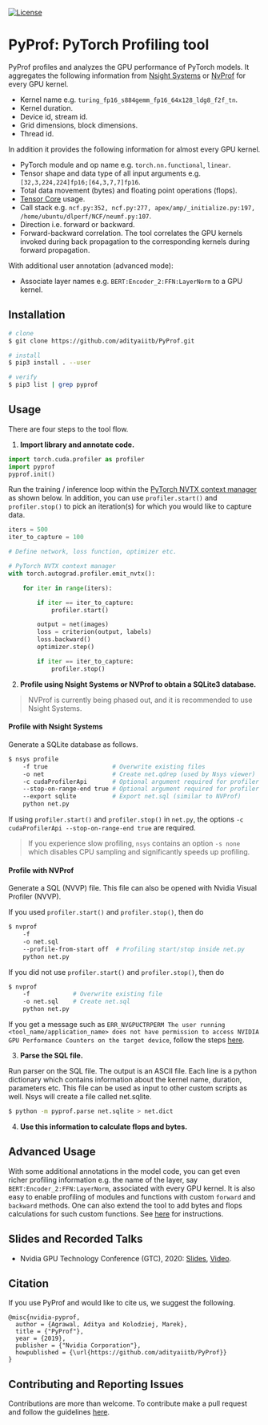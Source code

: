 [![License](https://img.shields.io/badge/License-Apache2-green.svg)](http://www.apache.org/licenses/LICENSE-2.0)

# PyProf: PyTorch Profiling tool

PyProf profiles and analyzes the GPU performance of PyTorch models. It
aggregates the following information from
[Nsight Systems]( https://developer.nvidia.com/nsight-systems) or
[NvProf](https://developer.nvidia.com/nvidia-visual-profiler)
for every GPU kernel.

- Kernel name e.g. `turing_fp16_s884gemm_fp16_64x128_ldg8_f2f_tn`.
- Kernel duration.
- Device id, stream id.
- Grid dimensions, block dimensions.
- Thread id.

In addition it provides the following information for almost every
GPU kernel.

- PyTorch module and op name e.g. `torch.nn.functional`, `linear`.
- Tensor shape and data type of all input arguments e.g. `[32,3,224,224]fp16;[64,3,7,7]fp16`.
- Total data movement (bytes) and floating point operations (flops).
- [Tensor Core](https://developer.nvidia.com/tensor-cores) usage.
- Call stack e.g. `ncf.py:352, ncf.py:277, apex/amp/_initialize.py:197,
/home/ubuntu/dlperf/NCF/neumf.py:107`.
- Direction i.e. forward or backward.
- Forward-backward correlation. The tool correlates the GPU kernels
invoked during back propagation to the corresponding kernels during
forward propagation.

With additional user annotation (advanced mode):
- Associate layer names e.g. `BERT:Encoder_2:FFN:LayerNorm` to a GPU kernel.

## Installation

```bash
# clone
$ git clone https://github.com/adityaiitb/PyProf.git

# install
$ pip3 install . --user

# verify
$ pip3 list | grep pyprof
```

## Usage

There are four steps to the tool flow.

1. **Import library and annotate code.**

```python
import torch.cuda.profiler as profiler
import pyprof
pyprof.init()
```

Run the training / inference loop within the [PyTorch NVTX context
manager](https://pytorch.org/docs/stable/_modules/torch/autograd/profiler.html#emit_nvtx)
as shown below. In addition, you can use `profiler.start()` and
`profiler.stop()` to pick an iteration(s) for which you would like to
capture data.

```python
iters = 500
iter_to_capture = 100

# Define network, loss function, optimizer etc.

# PyTorch NVTX context manager
with torch.autograd.profiler.emit_nvtx():

    for iter in range(iters):

        if iter == iter_to_capture:
            profiler.start()

        output = net(images)
        loss = criterion(output, labels)
        loss.backward()
        optimizer.step()

        if iter == iter_to_capture:
            profiler.stop()
```

2. **Profile using Nsight Systems or NVProf to obtain a SQLite3 database.**

> NVProf is currently being phased out, and it is recommended to use Nsight Systems.

#### Profile with Nsight Systems

Generate a SQLite database as follows.

```bash
$ nsys profile 
    -f true                  # Overwrite existing files
    -o net                   # Create net.qdrep (used by Nsys viewer)
    -c cudaProfilerApi       # Optional argument required for profiler start/stop
    --stop-on-range-end true # Optional argument required for profiler start/stop
    --export sqlite          # Export net.sql (similar to NVProf) 
    python net.py
```

If using `profiler.start()` and `profiler.stop()` in `net.py`, the options
`-c cudaProfilerApi --stop-on-range-end true` are required.

> If you experience slow profiling, `nsys` contains an option `-s none`
> which disables CPU sampling and significantly speeds up profiling.

#### Profile with NVProf

Generate a SQL (NVVP) file. This file can also be opened with Nvidia
Visual Profiler (NVVP).

If you used `profiler.start()` and `profiler.stop()`, then do

```bash
$ nvprof 
    -f 
    -o net.sql 
    --profile-from-start off  # Profiling start/stop inside net.py
    python net.py
```

If you did not use `profiler.start()` and `profiler.stop()`, then do

```bash
$ nvprof
    -f            # Overwrite existing file
    -o net.sql    # Create net.sql
    python net.py
```

If you get a message such as `ERR_NVGPUCTRPERM The user running
<tool_name/application_name> does not have permission to access NVIDIA
GPU Performance Counters on the target device`, follow the
steps [here](docs/hardware_counters.md).

3. **Parse the SQL file.**

Run parser on the SQL file. The output is an ASCII file. Each line
is a python dictionary which contains information about the kernel name,
duration, parameters etc. This file can be used as input to other custom
scripts as well. Nsys will create a file called net.sqlite.

```bash
$ python -m pyprof.parse net.sqlite > net.dict
```

4. **Use this information to calculate flops and bytes.**

## Advanced Usage

With some additional annotations in the model code, you can get
even richer profiling information e.g. the name of the layer, say
`BERT:Encoder_2:FFN:LayerNorm`, associated with every GPU kernel. It
is also easy to enable profiling of modules and functions with custom
`forward` and `backward` methods. One can also extend the tool to
add bytes and flops calculations for such custom functions. See
[here](./docs/advanced.md) for instructions.


## Slides and Recorded Talks

- Nvidia GPU Technology Conference (GTC), 2020: [Slides](https://developer.download.nvidia.com/video/gputechconf/gtc/2020/presentations/s21143-automating-end-to-end-pytorch-profiling.pdf), [Video](https://developer.nvidia.com/gtc/2020/video/s21143).

## Citation

If you use PyProf and would like to cite us, we suggest the following.

```
@misc{nvidia-pyprof,
  author = {Agrawal, Aditya and Kolodziej, Marek},
  title = {"PyProf"},
  year = {2019},
  publisher = {"Nvidia Corporation"},
  howpublished = {\url{https://github.com/adityaiitb/PyProf}}
}
```

## Contributing and Reporting Issues

Contributions are more than welcome. To contribute make a pull request
and follow the guidelines [here](./docs/CONTRIBUTING.md).
